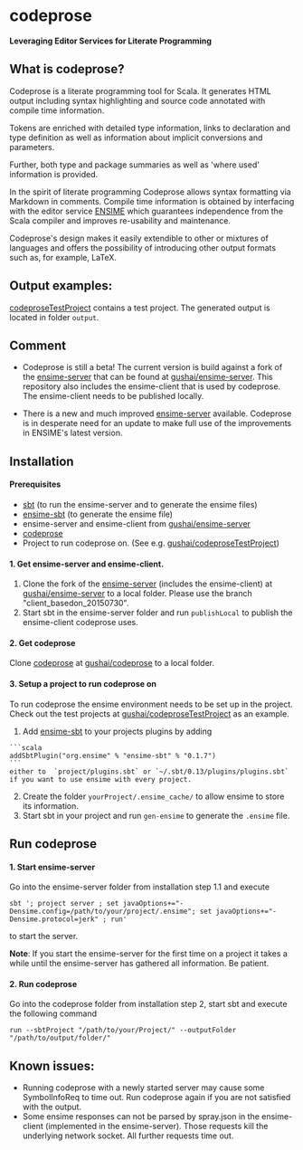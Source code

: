 # codeprose

**Leveraging Editor Services for Literate Programming**

## What is codeprose?

Codeprose is a literate programming tool for Scala. It generates HTML output including 
syntax highlighting and source code annotated with compile time information. 
 
Tokens are enriched with detailed type information, links to declaration and 
type definition as well as information about implicit conversions and parameters. 
 
Further, both type and package summaries as well as 'where used' information is provided.
  
In the spirit of literate programming Codeprose allows syntax formatting via Markdown 
in comments. Compile time information is obtained by interfacing with the editor 
service [ENSIME](https://github.com/ensime/) which guarantees independence from the Scala compiler and improves 
re-usability and maintenance.
  
Codeprose's design makes it easily extendible to other or mixtures of languages and 
offers the possibility of introducing other output formats such as, for example, LaTeX.


## Output examples:

[codeproseTestProject](https://github.com/gushai/codeproseTestProject) contains a test project. The generated output is located in folder ```output```.


## Comment

- Codeprose is still a beta! The current version is build against a fork of the [ensime-server](https://github.com/ensime/ensime-server) that can be found at [gushai/ensime-server](https://github.com/gushai/ensime-server). This repository also includes the ensime-client that is used by codeprose. The ensime-client needs to be published locally.

- There is a new and much improved [ensime-server](https://github.com/ensime/ensime-server) available. Codeprose is in desperate need for an update to make full use of the improvements in ENSIME's latest version.

## Installation

#### Prerequisites

-    [sbt](http://github.com/sbt/sbt) (to run the ensime-server and to generate the ensime files)
-    [ensime-sbt](https://github.com/ensime/ensime-sbt) (to generate the ensime file)
-    ensime-server and ensime-client from [gushai/ensime-server](https://github.com/gushai/ensime-server)
-    [codeprose](https://github.com/gushai/codeprose)
-    Project to run codeprose on. (See e.g. [gushai/codeproseTestProject](https://github.com/gushai/codeproseTestProject))

#### 1. Get ensime-server and ensime-client.

1.   Clone the fork of the [ensime-server](https://github.com/gushai/ensime-server.git) (includes the ensime-client) at [gushai/ensime-server](https://github.com/gushai/ensime-server) to a local folder. Please use the branch "client_basedon_20150730".
2.   Start sbt in the ensime-server folder and run `publishLocal` to publish the ensime-client codeprose uses.

#### 2. Get codeprose

Clone [codeprose](https://github.com/gushai/codeprose.git) at [gushai/codeprose](https://github.com/gushai/codeprose) to a local folder.

#### 3. Setup a project to run codeprose on

To run codeprose the ensime environment needs to be set up in the project. Check out the test projects at  [gushai/codeproseTestProject](https://github.com/gushai/codeproseTestProject) as an example.


 1.   Add  [ensime-sbt](https://github.com/ensime/ensime-sbt)  to your projects plugins by adding 

    ```scala
    addSbtPlugin("org.ensime" % "ensime-sbt" % "0.1.7")
    ```
    either to  `project/plugins.sbt` or `~/.sbt/0.13/plugins/plugins.sbt` if you want to use ensime with every project.

 2.   Create the folder `yourProject/.ensime_cache/` to allow ensime to store its information.
 3.   Start sbt in your project and run  `gen-ensime` to generate the `.ensime` file.


## Run codeprose

#### 1. Start ensime-server

Go into the ensime-server folder from installation step 1.1 and execute 

`sbt '; project server ; set javaOptions+="-Densime.config=/path/to/your/project/.ensime"; set javaOptions+="-Densime.protocol=jerk" ; run' `

to start the server.

**Note**: If you start the ensime-server for the first time on a project it takes a while until the ensime-server has  gathered all information. Be patient.

#### 2. Run codeprose

Go into the codeprose folder from installation step 2, start sbt and execute the following command

`run --sbtProject "/path/to/your/Project/" --outputFolder "/path/to/output/folder/"`



## Known issues:

-    Running codeprose with a newly started server may cause some SymbolInfoReq to time out. Run codeprose again if you are not satisfied with the output.
-   Some ensime responses can not be parsed by spray.json in the ensime-client (implemented in the ensime-server). Those requests kill the underlying network socket. All further requests time out.



